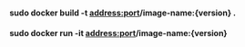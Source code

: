 #### sudo docker build -t <address:port>/image-name:{version} .
#### sudo docker run -it <address:port>/image-name:{version}
